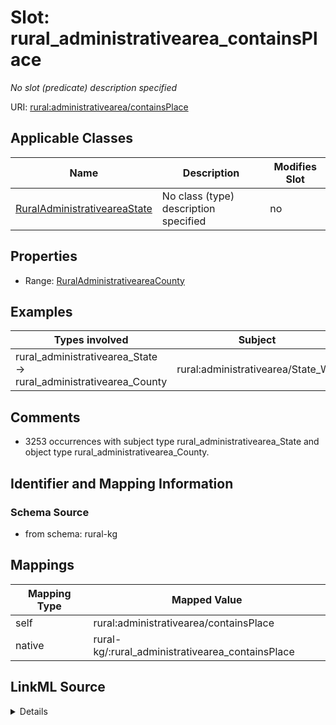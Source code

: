 

# Slot: rural_administrativearea_containsPlace


_No slot (predicate) description specified_





URI: [rural:administrativearea/containsPlace](http://sail.ua.edu/ruralkg/administrativearea/containsPlace)



<!-- no inheritance hierarchy -->





## Applicable Classes

| Name | Description | Modifies Slot |
| --- | --- | --- |
| [RuralAdministrativeareaState](../classes/RuralAdministrativeareaState.md) | No class (type) description specified |  no  |







## Properties

* Range: [RuralAdministrativeareaCounty](../classes/RuralAdministrativeareaCounty.md)






## Examples

| Types involved | Subject | Predicate | Object |
| --- | --- | --- | --- |
| rural_administrativearea_State → rural_administrativearea_County | rural:administrativearea/State_WY | rural:administrativearea/containsPlace | rural:administrativearea/County_56045 |


## Comments

* 3253 occurrences with subject type rural_administrativearea_State and object type rural_administrativearea_County.

## Identifier and Mapping Information







### Schema Source


* from schema: rural-kg




## Mappings

| Mapping Type | Mapped Value |
| ---  | ---  |
| self | rural:administrativearea/containsPlace |
| native | rural-kg/:rural_administrativearea_containsPlace |




## LinkML Source

<details>
```yaml
name: rural_administrativearea_containsPlace
description: No slot (predicate) description specified
comments:
- 3253 occurrences with subject type rural_administrativearea_State and object type
  rural_administrativearea_County.
examples:
- description: rural_administrativearea_State → rural_administrativearea_County
  object:
    example_object: rural:administrativearea/County_56045
    example_predicate: rural:administrativearea/containsPlace
    example_subject: rural:administrativearea/State_WY
from_schema: rural-kg
rank: 1000
slot_uri: rural:administrativearea/containsPlace
alias: rural_administrativearea_containsPlace
domain_of:
- rural_administrativearea_State
range: rural_administrativearea_County

```
</details>